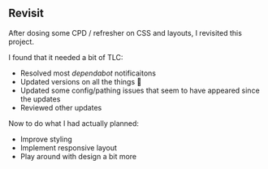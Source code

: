 ## Revisit

After dosing some CPD / refresher on CSS and layouts, I revisited this project.

I found that it needed a bit of TLC:

 - Resolved most *dependabot* notificaitons
 - Updated versions on all the things 🎉
 - Updated some config/pathing issues that seem to have appeared since the updates
 - Reviewed other updates

 Now to do what I had actually planned:

 - Improve styling
 - Implement responsive layout
 - Play around with design a bit more